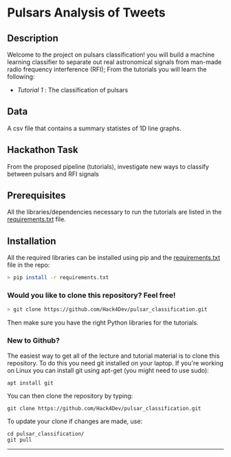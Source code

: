 # Pulsars Analysis of Tweets  

## Description

Welcome to the project on pulsars classification! you will build a machine learning classifier to separate out real astronomical signals from man-made radio frequency interference (RFI); From the tutorials you will learn the following:

- *Tutorial 1* :  The classification of pulsars 

## Data

A csv file that contains a summary statistes of 1D line graphs.

## Hackathon Task

From the proposed pipeline (tutorials), investigate new ways to classify between pulsars and RFI signals

## Prerequisites

All the libraries/dependencies necessary to run the tutorials are listed in the [requirements.txt](https://github.com/Hack4Dev/pulsar_classification/blob/master/requirements.txt) file.


## Installation

All the required libraries can be installed using pip and the [requirements.txt](https://github.com/Hack4Dev/pulsar_classification/blob/master/requirements.txt) file in the repo:

```bash
> pip install -r requirements.txt
```

### Would you like to clone this repository? Feel free!

```bash
> git clone https://github.com/Hack4Dev/pulsar_classification.git
```

Then make sure you have the right Python libraries for the tutorials. 


### New to Github?

The easiest way to get all of the lecture and tutorial material is to clone this repository. To do this you need git installed on your laptop. If you're working on Linux you can install git using apt-get (you might need to use sudo):

```
apt install git
```

You can then clone the repository by typing:

```
git clone https://github.com/Hack4Dev/pulsar_classification.git
```

To update your clone if changes are made, use:

```
cd pulsar_classification/
git pull
```

-----
